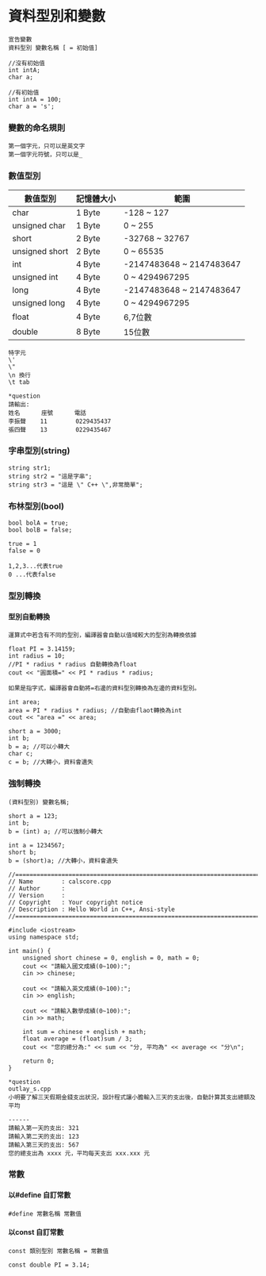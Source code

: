 # 資料型別和變數
```
宣告變數
資料型別 變數名稱 [ = 初始值]
```

```
//沒有初始值
int intA;
char a;
```

```
//有初始值
int intA = 100;
char a = 's';
```

### 變數的命名規則
```
第一個字元，只可以是英文字
第一個字元符號，只可以是_
```

### 數值型別
數值型別 | 記憶體大小 | 範圍
------|------ | ---
char | 1 Byte | -128 ~ 127
unsigned char | 1 Byte | 0 ~ 255
short | 2 Byte | -32768 ~ 32767
unsigned short | 2 Byte | 0 ~ 65535	
int | 4 Byte | -2147483648 ~ 2147483647
unsigned int | 4 Byte | 0 ~ 4294967295
long | 4 Byte | -2147483648 ~ 2147483647
unsigned long | 4 Byte | 0 ~ 4294967295
float | 4 Byte | 6,7位數
double | 8 Byte | 15位數


```
特字元
\'
\"
\n 換行
\t tab
```

```
*question
請輸出:
姓名      座號      電話
李振聲    11        0229435437
張四聲    13        0229435467
```

### 字串型別(string)
```
string str1;
string str2 = "這是字串";
string str3 = "這是 \" C++ \",非常簡單";

```

### 布林型別(bool)
```
bool bolA = true;
bool bolB = false;

true = 1
false = 0

1,2,3...代表true
0 ...代表false
``` 


### 型別轉換
#### 型別自動轉換
```
運算式中若含有不同的型別，編譯器會自動以值域較大的型別為轉換依據

float PI = 3.14159;
int radius = 10;
//PI * radius * radius 自動轉換為float
cout << "圓面積=" << PI * radius * radius; 
```

```
如果是指字式，編譯器會自動將=右邊的資料型別轉換為左邊的資料型別。

int area;
area = PI * radius * radius; //自動由flaot轉換為int
cout << "area =" << area;
```

```
short a = 3000;
int b;
b = a; //可以小轉大
char c;
c = b; //大轉小，資料會遺失
```

### 強制轉換

```
(資料型別) 變數名稱;
```

```
short a = 123;
int b;
b = (int) a; //可以強制小轉大
```

```
int a = 1234567;
short b;
b = (short)a; //大轉小，資料會遺失
```

	//============================================================================
	// Name        : calscore.cpp
	// Author      : 
	// Version     :
	// Copyright   : Your copyright notice
	// Description : Hello World in C++, Ansi-style
	//============================================================================
	
	#include <iostream>
	using namespace std;
	
	int main() {
		unsigned short chinese = 0, english = 0, math = 0;
		cout << "請輸入國文成績(0~100):";
		cin >> chinese;
	
		cout << "請輸入英文成績(0~100):";
		cin >> english;
	
		cout << "請輸入數學成績(0~100):";
		cin >> math;
	
		int sum = chinese + english + math;
		float average = (float)sum / 3;
		cout << "您的總分為:" << sum << "分, 平均為" << average << "分\n";
	
		return 0;
	}
	
```
*question
outlay_s.cpp
小明要了解三天假期金錢支出狀況，設計程式讓小膽輸入三天的支出後，自動計算其支出總額及平均

------
請輸入第一天的支出: 321
請輸入第二天的支出: 123
請輸入第三天的支出: 567
您的總支出為 xxxx 元，平均每天支出 xxx.xxx 元
```

### 常數
#### 以#define 自訂常數

```
#define 常數名稱 常數值
```

#### 以const 自訂常數
```
const 類別型別 常數名稱 = 常數值

const double PI = 3.14;

```

